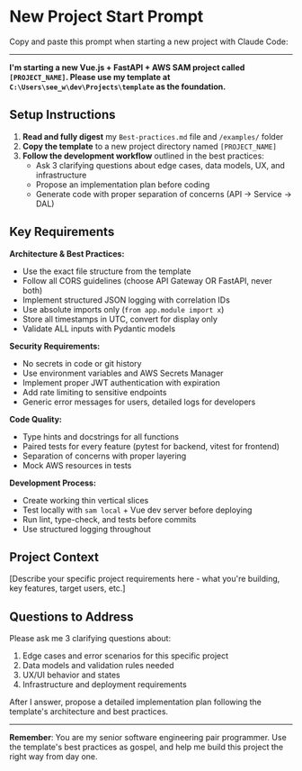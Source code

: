 # New Project Start Prompt

Copy and paste this prompt when starting a new project with Claude Code:

---

**I'm starting a new Vue.js + FastAPI + AWS SAM project called `[PROJECT_NAME]`. Please use my template at `C:\Users\see_w\dev\Projects\template` as the foundation.**

## Setup Instructions

1. **Read and fully digest** my `Best-practices.md` file and `/examples/` folder
2. **Copy the template** to a new project directory named `[PROJECT_NAME]`
3. **Follow the development workflow** outlined in the best practices:
   - Ask 3 clarifying questions about edge cases, data models, UX, and infrastructure
   - Propose an implementation plan before coding
   - Generate code with proper separation of concerns (API → Service → DAL)

## Key Requirements

**Architecture & Best Practices:**
- Use the exact file structure from the template
- Follow all CORS guidelines (choose API Gateway OR FastAPI, never both)
- Implement structured JSON logging with correlation IDs
- Use absolute imports only (`from app.module import x`)
- Store all timestamps in UTC, convert for display only
- Validate ALL inputs with Pydantic models

**Security Requirements:**
- No secrets in code or git history
- Use environment variables and AWS Secrets Manager
- Implement proper JWT authentication with expiration
- Add rate limiting to sensitive endpoints
- Generic error messages for users, detailed logs for developers

**Code Quality:**
- Type hints and docstrings for all functions
- Paired tests for every feature (pytest for backend, vitest for frontend)
- Separation of concerns with proper layering
- Mock AWS resources in tests

**Development Process:**
- Create working thin vertical slices
- Test locally with `sam local` + Vue dev server before deploying
- Run lint, type-check, and tests before commits
- Use structured logging throughout

## Project Context
[Describe your specific project requirements here - what you're building, key features, target users, etc.]

## Questions to Address
Please ask me 3 clarifying questions about:
1. Edge cases and error scenarios for this specific project
2. Data models and validation rules needed
3. UX/UI behavior and states
4. Infrastructure and deployment requirements

After I answer, propose a detailed implementation plan following the template's architecture and best practices.

---

**Remember**: You are my senior software engineering pair programmer. Use the template's best practices as gospel, and help me build this project the right way from day one.